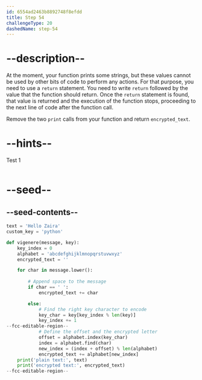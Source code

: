 ```yaml
---
id: 6554ad2463b8892748f8efdd
title: Step 54
challengeType: 20
dashedName: step-54
---
```


# --description--

At the moment, your function prints some strings, but these values cannot be used by other bits of code to perform any actions. For that purpose, you need to use a `return` statement. You need to write `return` followed by the value that the function should return. Once the `return` statement is found, that value is returned and the execution of the function stops, proceeding to the next line of code after the function call.

Remove the two `print` calls from your function and return `encrypted_text`.

# --hints--

Test 1

```js

```

# --seed--

## --seed-contents--

```py
text = 'Hello Zaira'
custom_key = 'python'

def vigenere(message, key):
    key_index = 0
    alphabet = 'abcdefghijklmnopqrstuvwxyz'
    encrypted_text = ''

    for char in message.lower():
    
        # Append space to the message
        if char == ' ':
            encrypted_text += char

        else:        
            # Find the right key character to encode
            key_char = key[key_index % len(key)]
            key_index += 1
--fcc-editable-region--
            # Define the offset and the encrypted letter
            offset = alphabet.index(key_char)
            index = alphabet.find(char)    
            new_index = (index + offset) % len(alphabet)
            encrypted_text += alphabet[new_index]
    print('plain text:', text)
    print('encrypted text:', encrypted_text)
--fcc-editable-region--
```
